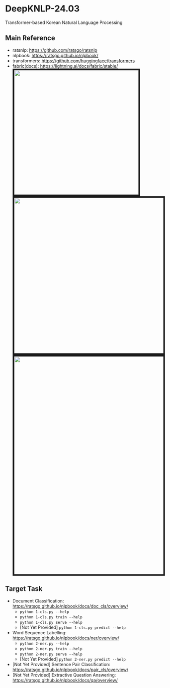# DeepKNLP-24.03
Transformer-based Korean Natural Language Processing

## Main Reference
  * ratsnlp: https://github.com/ratsgo/ratsnlp
  * nlpbook: https://ratsgo.github.io/nlpbook/
  * transformers: https://github.com/huggingface/transformers
  * fabric(docs): https://lightning.ai/docs/fabric/stable/
    <img width="400" border="5px solid green" src="https://image.yes24.com/goods/105294979/XL"/>
    <img width="500" border="5px solid blue" src="https://theaisummer.com/static/385447122c9c6ce73e449fe3a7ecf46a/40ffe/hugging-face-vit.png"/>
    <img width="700" border="5px solid red" src="https://lightning.ai/docs/fabric/stable/_images/PyTorch-to-Fabric-Spectrum-2.svg"/>

## Target Task
  * Document Classification: https://ratsgo.github.io/nlpbook/docs/doc_cls/overview/
    - `python 1-cls.py --help`
    - `python 1-cls.py train --help`
    - `python 1-cls.py serve --help`
    - [Not Yet Provided] `python 1-cls.py predict --help`
  * Word Sequence Labelling: https://ratsgo.github.io/nlpbook/docs/ner/overview/
    - `python 2-ner.py --help`
    - `python 2-ner.py train --help`
    - `python 2-ner.py serve --help`
    - [Not Yet Provided] `python 2-ner.py predict --help`
  * [Not Yet Provided] Sentence Pair Classification: https://ratsgo.github.io/nlpbook/docs/pair_cls/overview/
  * [Not Yet Provided] Extractive Question Answering: https://ratsgo.github.io/nlpbook/docs/qa/overview/
